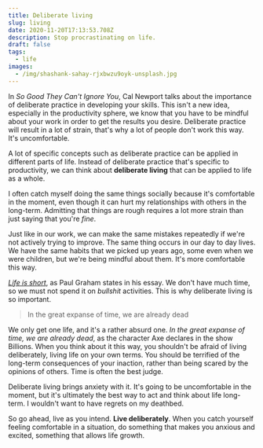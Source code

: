 ```yaml
---
title: Deliberate living
slug: living
date: 2020-11-20T17:13:53.708Z
description: Stop procrastinating on life.
draft: false
tags:
  - life
images:
  - /img/shashank-sahay-rjxbwzu9oyk-unsplash.jpg
---
```

In *So Good They Can't Ignore You*, Cal Newport talks about the importance of deliberate practice in developing your skills. This isn't a new idea, especially in the productivity sphere, we know that you have to be mindful about your work in order to get the results you desire. Deliberate practice will result in a lot of strain, that's why a lot of people don't work this way. It's uncomfortable.

A lot of specific concepts such as deliberate practice can be applied in different parts of life. Instead of deliberate practice that's specific to productivity, we can think about **deliberate living** that can be applied to life as a whole.

I often catch myself doing the same things socially because it's comfortable in the moment, even though it can hurt my relationships with others in the long-term. Admitting that things are rough requires a lot more strain than just saying that you're *fine*.

Just like in our work, we can make the same mistakes repeatedly if we're not actively trying to improve. The same thing occurs in our day to day lives. We have the same habits that we picked up years ago, some even when we were children, but we're being mindful about them. It's more comfortable this way.

*[Life is short](http://paulgraham.com/vb.html)*, as Paul Graham states in his essay. We don't have much time, so we must not spend it on *bullshit* activities. This is why deliberate living is so important.

> In the great expanse of time, we are already dead

We only get one life, and it's a rather absurd one. *In the great expanse of time, we are already dead*, as the character Axe declares in the show Billions. When you think about it this way, you shouldn't be afraid of living deliberately, living life on your own terms. You should be terrified of the long-term consequences of your inaction, rather than being scared by the opinions of others. Time is often the best judge.

Deliberate living brings anxiety with it. It's going to be uncomfortable in the moment, but it's ultimately the best way to act and think about life long-term. I wouldn't want to have regrets on my deathbed.

So go ahead, live as you intend. **Live deliberately**. When you catch yourself feeling comfortable in a situation, do something that makes you anxious and excited, something that allows life growth.